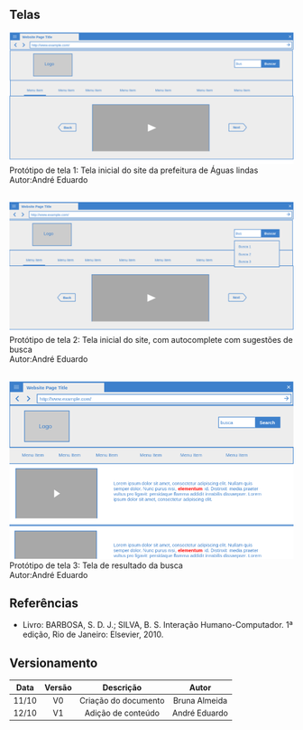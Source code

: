 ## Telas

![Prototipo](../imagens/papel/busca1.png)<br>
Protótipo de tela 1: Tela inicial do site da prefeitura de Águas lindas<br>
Autor:André Eduardo<br>
<br>

![Prototipo](../imagens/papel/busca2.png)<br>
Protótipo de tela 2: Tela inicial do site, com autocomplete com sugestões de busca<br>
Autor:André Eduardo<br>
<br>

![Prototipo](../imagens/papel/busca3.png)<br>
Protótipo de tela 3: Tela de resultado da busca<br>
Autor:André Eduardo

## Referências

- Livro: BARBOSA, S. D. J.; SILVA, B. S. Interação Humano-Computador. 1ª edição, Rio de Janeiro: Elsevier, 2010.

## Versionamento

| Data  | Versão |      Descrição       |     Autor     |
| :---: | :----: | :------------------: | :-----------: |
| 11/10 |   V0   | Criação do documento | Bruna Almeida |
| 12/10 |   V1   |  Adição de conteúdo  | André Eduardo |
